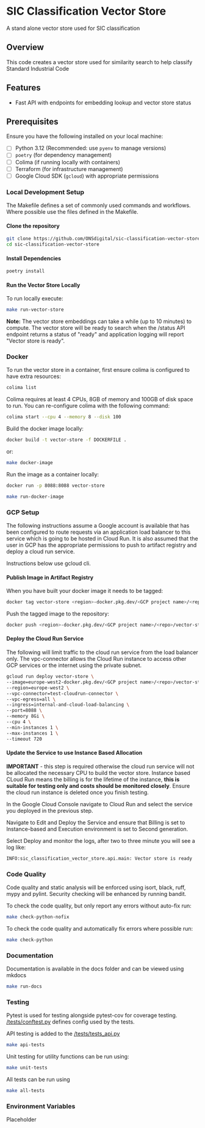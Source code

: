 # SIC Classification Vector Store

A stand alone vector store used for SIC classification

## Overview

This code creates a vector store used for similarity search to help classify Standard Industrial Code

## Features

- Fast API with endpoints for embedding lookup and vector store status

## Prerequisites

Ensure you have the following installed on your local machine:

- [ ] Python 3.12 (Recommended: use `pyenv` to manage versions)
- [ ] `poetry` (for dependency management)
- [ ] Colima (if running locally with containers)
- [ ] Terraform (for infrastructure management)
- [ ] Google Cloud SDK (`gcloud`) with appropriate permissions

### Local Development Setup

The Makefile defines a set of commonly used commands and workflows.  Where possible use the files defined in the Makefile.

#### Clone the repository

```bash
git clone https://github.com/ONSdigital/sic-classification-vector-store.git
cd sic-classification-vector-store
```

#### Install Dependencies

```bash
poetry install
```

#### Run the Vector Store Locally

To run locally execute:

```bash
make run-vector-store
```

**Note:** The vector store embeddings can take a while (up to 10 minutes) to compute. The vector store will be ready to search when the /status API endpoint returns a status of "ready" and application logging will report "Vector store is ready".

### Docker

To run the vector store in a container, first ensure colima is configured to have extra resources:

```bash
colima list
```

Colima requires at least 4 CPUs, 8GB of memory and 100GB of disk space to run. You can re-configure colima with the following command:

```bash
colima start --cpu 4 --memory 8 --disk 100
```

Build the docker image locally:

```bash
docker build -t vector-store -f DOCKERFILE .
```

or:

```bash
make docker-image
```

Run the image as a container locally:

```bash
docker run -p 8088:8088 vector-store
```

```bash
make run-docker-image
```

### GCP Setup

The following instructions assume a Google account is available that has been configured to route requests via an application load balancer to this service which is going to be hosted in Cloud Run.  It is also assumed that the user in GCP has the appropriate permissions to push to artifact registry and deploy a cloud run service.

Instructions below use gcloud cli.

#### Publish Image in Artifact Registry

When you have built your docker image it needs to be tagged:

```bash
docker tag vector-store <region>-docker.pkg.dev/<GCP project name>/<repo>/vector-store:v0.0.1
```

Push the tagged image to the repository:

```bash
docker push <region>-docker.pkg.dev/<GCP project name>/<repo>/vector-store:v0.0.1
```

#### Deploy the Cloud Run Service

The following will limit traffic to the cloud run service from the load balancer only.  The vpc-connector allows the Cloud Run instance to access other GCP services or the internet using the private subnet.

```bash
gcloud run deploy vector-store \
--image=europe-west2-docker.pkg.dev/<GCP project name>/<repo>/vector-store:v0.0.1 \
--region=europe-west2 \
--vpc-connector=test-cloudrun-connector \
--vpc-egress=all \
--ingress=internal-and-cloud-load-balancing \
--port=8088 \
--memory 8Gi \
--cpu 4 \
--min-instances 1 \
--max-instances 1 \
--timeout 720
```

#### Update the Service to use Instance Based Allocation

**IMPORTANT** - this step is required otherwise the cloud run service will not be allocated the necessary CPU to build the vector store.  Instance based CLoud Run means the billing is for the lifetime of the instance, **this is suitable for testing only and costs should be monitored closely**.  Ensure the cloud run instance is deleted once you finish testing.

In the Google Cloud Console navigate to Cloud Run and select the service you deployed in the previous step.

Navigate to Edit and Deploy the Service and ensure that Billing is set to Instance-based and Execution environment is set to Second generation.

Select Deploy and monitor the logs, after two to three minute you will see a log like:

```bash
INFO:sic_classification_vector_store.api.main: Vector store is ready
```

### Code Quality

Code quality and static analysis will be enforced using isort, black, ruff, mypy and pylint. Security checking will be enhanced by running bandit.

To check the code quality, but only report any errors without auto-fix run:

```bash
make check-python-nofix
```

To check the code quality and automatically fix errors where possible run:

```bash
make check-python
```

### Documentation

Documentation is available in the docs folder and can be viewed using mkdocs

```bash
make run-docs
```

### Testing

Pytest is used for testing alongside pytest-cov for coverage testing.  [/tests/conftest.py](/tests/conftest.py) defines config used by the tests.

API testing is added to the [/tests/tests_api.py](./tests/tests_api.py)

```bash
make api-tests
```

Unit testing for utility functions can be run using:

```bash
make unit-tests
```

All tests can be run using

```bash
make all-tests
```

### Environment Variables

Placeholder
